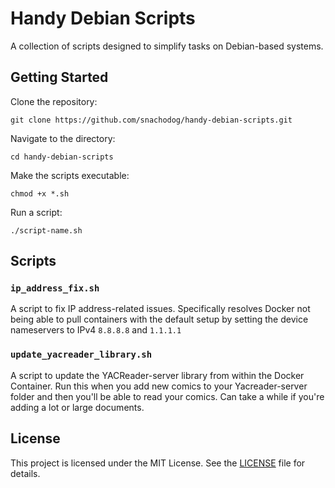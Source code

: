 # Handy Debian Scripts

A collection of scripts designed to simplify tasks on Debian-based systems.

## Getting Started

Clone the repository:

```
git clone https://github.com/snachodog/handy-debian-scripts.git
```
Navigate to the directory:
```
cd handy-debian-scripts
```

Make the scripts executable:
```
chmod +x *.sh
```

Run a script:

```
./script-name.sh
```

## Scripts

### `ip_address_fix.sh`

A script to fix IP address-related issues. Specifically resolves Docker not being able to pull containers with the default setup by setting the device nameservers to IPv4 `8.8.8.8` and `1.1.1.1`

### `update_yacreader_library.sh`

A script to update the YACReader-server library from within the Docker Container. Run this when you add new comics to your Yacreader-server folder and then you'll be able to read your comics. Can take a while if you're adding a lot or large documents.

## License

This project is licensed under the MIT License. See the [LICENSE](LICENSE) file for details.
